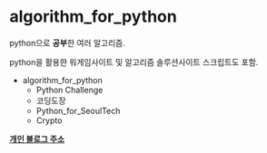 # algorithm_for_python
python으로 **공부**한 여러 알고리즘. 

python을 활용한 워게임사이트 및 알고리즘 솔루션사이트 스크립트도 포함.

* algorithm_for_python
  * Python Challenge
  * 코딩도장
  * Python_for_SeoulTech
  * Crypto
  
  
[**개인 블로그 주소**](https://it-neicebee.tistory.com/)
